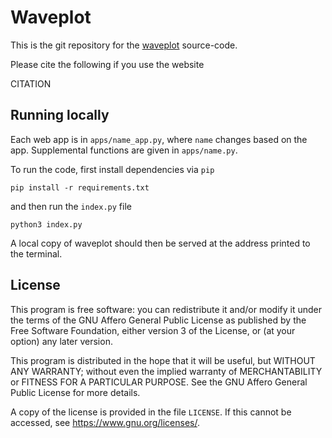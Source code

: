 # Waveplot

This is the git repository for the [waveplot](https://www.waveplot.com) source-code.

Please cite the following if you use the website

CITATION

## Running locally

Each web app is in `apps/name_app.py`, where `name` changes based on the app. Supplemental functions are given in `apps/name.py`. 

To run the code, first install dependencies via `pip`

```
pip install -r requirements.txt
```

and then run the `index.py` file

```
python3 index.py
```

A local copy of waveplot should then be served at the address printed to the terminal.


## License 

This program is free software: you can redistribute it and/or modify
it under the terms of the GNU Affero General Public License as published
by the Free Software Foundation, either version 3 of the License, or
(at your option) any later version.

This program is distributed in the hope that it will be useful,
but WITHOUT ANY WARRANTY; without even the implied warranty of
MERCHANTABILITY or FITNESS FOR A PARTICULAR PURPOSE.  See the
GNU Affero General Public License for more details.

A copy of the license is provided in the file `LICENSE`.
If this cannot be accessed, see <https://www.gnu.org/licenses/>.
